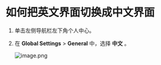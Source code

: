 # 如何把英文界面切换成中文界面

1. 单击左侧导航栏左下角个人中心。

2. 在 **Global Settings** > **General** 中，选择 **中文** 。

   ![image.png](https://bce.bdstatic.com/doc/Apollo-Homepage-Document/Apollo_Doc_CN_9_0/image_187ff18.png)
